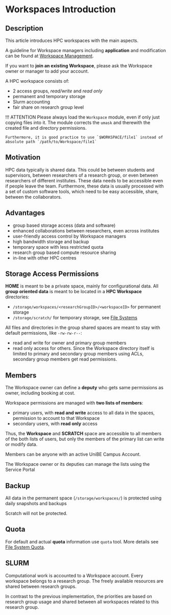 # Workspaces Introduction

## Description
This article introduces HPC workspaces with the main aspects.

A guideline for Workspace managers including **application** and modification can be found at [Workspace Management](management.md). 

If you want to **join an existing Workspace**, please ask the Workspace owner or manager to add your account.

A HPC workspace consists of:

- 2 access groups, *read/write* and *read only*
- permanent and temporary storage
- Slurm accounting
- fair share on research group level

!!! ATTENTION
    Please always load the `Workspace` module, even if only just copying files into it. The module corrects the `umask` and therewith the created file and directory permissions. 

    Furthermore, it is good practice to use `$WORKSPACE/file1` instead of absolute path `/path/to/Workspace/file1`

## Motivation
HPC data typically is shared data. This could be between students and supervisors, between researchers of a research group, or even between researchers of different institutes. These data needs to be accessible even if people leave the team. 
Furthermore, these data is usually processed with a set of custom software tools, which need to be easy accessible, share, between the collaborators. 

## Advantages
- group based storage access (data and software)
- enhanced collaborations between researchers, even across institutes
- user-friendly access control by Workspace managers
- high bandwidth storage and backup
- temporary space with less restricted quota
- research group based compute resource sharing
- in-line with other HPC centres

## Storage Access Permissions
**HOME** is meant to be a private space, mainly for configurational data. 
All **group oriented data** is meant to be located in a **HPC Workspace** directories:

- `/storage/workspaces/<researchGroupID>/<workspaceID>`  for permanent storage
- `/storage/scratch/` for temporary storage, see [File Systems](../file-system/filesystem-overview.md)

All files and directories in the group shared spaces are meant to stay with default permissions, like `-rw-rw-r--`: 

- read and write for owner and primary group members
- read only access for others. Since the Workspace directory itself is limited to primary and secondary group members using ACLs, secondary group members get read permissions. 

## Members
The Workspace owner can define a **deputy** who gets same permissions as owner, including booking at cost. 

Workspace permissions are managed with **two lists of members**:

- primary users, with **read and write** access to all data in the spaces, permission to account to that Workspace
- secondary users, with **read only** access

Thus, the **Workspace** and **SCRATCH** space are accessible to all members of the both lists of users, but only the members of the primary list can write or modify data. 

Members can be anyone with an active UniBE Campus Account.

The Workspace owner or its deputies can manage the lists using the Service Portal 

[//]: # (TODO: add SNOW link)

## Backup
All data in the permanent space (`/storage/workspaces/`) is protected using daily snapshots and backups

[//]: # (TODO daily Snapshots? daily backups?)

Scratch will not be protected. 

## Quota

For default and actual **quota** information use `quota` tool. More details see [File System Quota](../file-system/quota.md).


## SLURM
Computational work is accounted to a Workspace account. Every workspace belongs to a research group. The freely available resources are shared between research groups. 

[//]: # (TODO link to fairshare description)

In contrast to the previous implementation, the priorities are based on research group usage and shared between all workspaces related to this research group. 

[//]: # (TODO how do we implement?)
